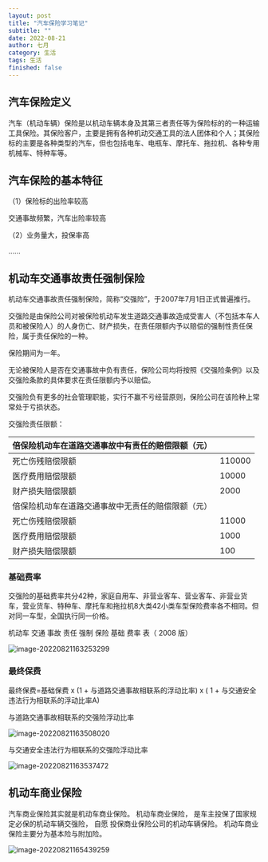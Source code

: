 ```yaml
---
layout: post
title: "汽车保险学习笔记"
subtitle: ""
date: 2022-08-21
author: 七月
category: 生活
tags: 生活
finished: false
---
```


## 汽车保险定义

汽车（机动车辆）保险是以机动车辆本身及其第三者责任等为保险标的的一种运输工具保险。其保险客户，主要是拥有各种机动交通工具的法人团体和个人；其保险标的主要是各种类型的汽车，但也包括电车、电瓶车、摩托车、拖拉机、各种专用机械车、特种车等。

## 汽车保险的基本特征

（1）保险标的出险率较高

交通事故频繁，汽车出险率较高

（2）业务量大，投保率高

......

## 机动车交通事故责任强制保险

机动车交通事故责任强制保险，简称“交强险”，于2007年7月1日正式普遍推行。

交强险是由保险公司对被保险机动车发生道路交通事故造成受害人（不包括本车人员和被保险人）的人身伤亡、财产损失，在责任限额内予以赔偿的强制性责任保险，属于责任保险的一种。

保险期间为一年。

无论被保险人是否在交通事故中负有责任，保险公司均将按照《交强险条例》以及交强险条款的具体要求在责任限额内予以赔偿。

交强险负有更多的社会管理职能，实行不赢不亏经营原则，保险公司在该险种上常常处于亏损状态。

交强险责任限额：

| 倍保险机动车在道路交通事故中有责任的赔偿限额（元） |        |
| -------------------------------------------------- | ------ |
| 死亡伤残赔偿限额                                   | 110000 |
| 医疗费用赔偿限额                                   | 10000  |
| 财产损失赔偿限额                                   | 2000   |
| 倍保险机动车在道路交通事故中无责任的赔偿限额（元） |        |
| 死亡伤残赔偿限额                                   | 11000  |
| 医疗费用赔偿限额                                   | 1000   |
| 财产损失赔偿限额                                   | 100    |

### 基础费率

交强险的基础费率共分42种，家庭自用车、非营业客车、营业客车、非营业货车，营业货车、特种车、摩托车和拖拉机8大类42小类车型保险费率各不相同。但对同一车型，全国执行同一价格。

机动车 交通 事故 责任 强制 保险 基础 费率 表（ 2008 版）

![image-20220821163253299](D:/Project/github/Rosanne-Luo-io/Rosanne-Luo.github.io/img/image-20220821163253299.png)

### 最终保费

最终保费=基础保费 x (1 + 与道路交通事故相联系的浮动比率) x ( 1 + 与交通安全违法行为相联系的浮动比率A)

与道路交通事故相联系的交强险浮动比率

![image-20220821163508020](D:/Project/github/Rosanne-Luo-io/Rosanne-Luo.github.io/img/image-20220821163508020.png)

与交通安全违法行为相联系的交强险浮动比率

![image-20220821163537472](D:/Project/github/Rosanne-Luo-io/Rosanne-Luo.github.io/img/image-20220821163537472.png)

## 机动车商业保险

汽车商业保险其实就是机动车商业保险。 机动车商业保险， 是车主投保了国家规定必保的机动车辆交强险， 自愿 投保商业保险公司的机动车辆保险。 机动车商业保险主要分为基本险与附加险。

![image-20220821165439259](D:/Project/github/Rosanne-Luo-io/Rosanne-Luo.github.io/img/image-20220821165439259.png)